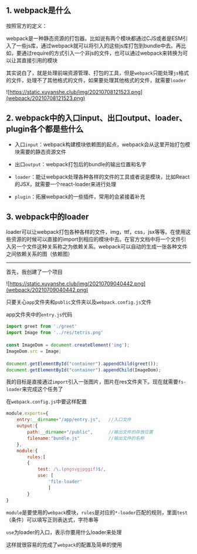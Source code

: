## 1. webpack是什么

按照官方的定义：

webpack是一种静态资源的打包器。比如说有两个模块都通过CJS或者是ESM引入了一些js库，通过webpack就可以将引入的这些js库打包到bundle中去。再比如，要通过require的方式引入一个非js的文件，也可以通过webpack来转换为可以让其直接引用的模块

其实说白了，就是处理前端资源管理、打包的工具，但是`webpack`只能处理`js`格式的文件，处理不了其他格式的文件，如果要处理其他格式的文件，就需要`loader`

![https://static.xuyanshe.club/img/20210708121523.png](webpack/20210708121523.png)

## 2. webpack中的入口input、出口output、loader、plugin各个都是些什么

- 入口`input`：webpack构建模块依赖图的起点，webpack会从这里开始打包模块需要的静态资源文件

- 出口`output`：webpack打包后的bundle的输出位置和名字

- `loader`：能让webpack处理各种各样的文件的工具或者说是模块，比如React的JSX，就需要一个react-loader来进行处理

- `plugin`：拓展webpack的一些插件，常用的会紧接着补充

## 3. webpack中的loader

loader可以让webpack打包各种各样的文件，img，ttf，css，jsx等等。在使用这些资源的时候可以直接的import到相应的模块中去。在官方文档中将一个文件引入另一个文件这种关系称之为依赖关系。webpack可以自动的生成一张各种文件之间依赖关系的图（依赖图）

---

首先，我创建了一个项目

![https://static.xuyanshe.club/img/20210709040442.png](webpack/20210709040442.png)

只要关心`app`文件夹和`public`文件夹以及`webpack.config.js`文件

app文件夹中的`entry.js`代码

```JavaScript
import greet from './greet'
import Image from '../res/tetris.png'

const ImageDom = document.createElement('img');
ImageDom.src = Image;

document.getElementById("container").appendChild(greet());
document.getElementById("container").appendChild(ImageDom);
```

我的目标是直接通过`import`引入一张图片，图片在res文件夹下。现在就需要`fs-loader`来完成这个任务了

在`webpack.config.js`中要这样配置

```JavaScript
module.exports={
    entry:__dirname+"/app/entry.js",   //入口文件
    output:{                           
        path:__dirname+"/public",      //输出文件的存放位置
        filename:"bundle.js"           //输出文件的名称
    },
    module:{
        rules:[
        {
            test: /\.(pngsvgjpggif)$/,
            use: [
                'file-loader'
                ]
        }
}
```

`module`是要使用的`webpack`模块，`rules`是对应的`*-loader`匹配的规则，里面`test`（条件）可以填写正则表达式，字符串等

`use`为loader的入口，表示你要用什么loader来处理

这样就很容易的完成了`webpack`的配置及简单的使用



